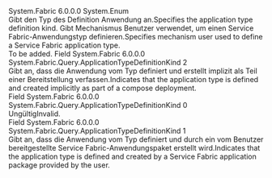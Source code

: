 <Type Name="ApplicationTypeDefinitionKind" FullName="System.Fabric.Query.ApplicationTypeDefinitionKind">
  <TypeSignature Language="C#" Value="public enum ApplicationTypeDefinitionKind" />
  <TypeSignature Language="ILAsm" Value=".class public auto ansi sealed ApplicationTypeDefinitionKind extends System.Enum" />
  <TypeSignature Language="DocId" Value="T:System.Fabric.Query.ApplicationTypeDefinitionKind" />
  <TypeSignature Language="VB.NET" Value="Public Enum ApplicationTypeDefinitionKind" />
  <TypeSignature Language="F#" Value="type ApplicationTypeDefinitionKind = " />
  <AssemblyInfo>
    <AssemblyName>System.Fabric</AssemblyName>
    <AssemblyVersion>6.0.0.0</AssemblyVersion>
  </AssemblyInfo>
  <Base>
    <BaseTypeName>System.Enum</BaseTypeName>
  </Base>
  <Docs>
    <summary>
      <para><span data-ttu-id="254e5-101">Gibt den Typ des Definition Anwendung an.</span><span class="sxs-lookup"><span data-stu-id="254e5-101">Specifies the application type definition kind.</span></span></para>
      <para><span data-ttu-id="254e5-102">Gibt Mechanismus Benutzer verwendet, um einen Service Fabric-Anwendungstyp definieren.</span><span class="sxs-lookup"><span data-stu-id="254e5-102">Specifies mechanism user used to define a Service Fabric application type.</span></span></para>
    </summary>
    <remarks>To be added.</remarks>
  </Docs>
  <Members>
    <Member MemberName="Compose">
      <MemberSignature Language="C#" Value="Compose" />
      <MemberSignature Language="ILAsm" Value=".field public static literal valuetype System.Fabric.Query.ApplicationTypeDefinitionKind Compose = int32(2)" />
      <MemberSignature Language="DocId" Value="F:System.Fabric.Query.ApplicationTypeDefinitionKind.Compose" />
      <MemberSignature Language="VB.NET" Value="Compose" />
      <MemberSignature Language="F#" Value="Compose = 2" Usage="System.Fabric.Query.ApplicationTypeDefinitionKind.Compose" />
      <MemberType>Field</MemberType>
      <AssemblyInfo>
        <AssemblyName>System.Fabric</AssemblyName>
        <AssemblyVersion>6.0.0.0</AssemblyVersion>
      </AssemblyInfo>
      <ReturnValue>
        <ReturnType>System.Fabric.Query.ApplicationTypeDefinitionKind</ReturnType>
      </ReturnValue>
      <MemberValue>2</MemberValue>
      <Docs>
        <summary>
          <para><span data-ttu-id="254e5-103">Gibt an, dass die Anwendung vom Typ definiert und erstellt implizit als Teil einer Bereitstellung verfassen.</span><span class="sxs-lookup"><span data-stu-id="254e5-103">Indicates that the application type is defined and created implicitly as part of a compose deployment.</span></span></para>
        </summary>
      </Docs>
    </Member>
    <Member MemberName="Invalid">
      <MemberSignature Language="C#" Value="Invalid" />
      <MemberSignature Language="ILAsm" Value=".field public static literal valuetype System.Fabric.Query.ApplicationTypeDefinitionKind Invalid = int32(0)" />
      <MemberSignature Language="DocId" Value="F:System.Fabric.Query.ApplicationTypeDefinitionKind.Invalid" />
      <MemberSignature Language="VB.NET" Value="Invalid" />
      <MemberSignature Language="F#" Value="Invalid = 0" Usage="System.Fabric.Query.ApplicationTypeDefinitionKind.Invalid" />
      <MemberType>Field</MemberType>
      <AssemblyInfo>
        <AssemblyName>System.Fabric</AssemblyName>
        <AssemblyVersion>6.0.0.0</AssemblyVersion>
      </AssemblyInfo>
      <ReturnValue>
        <ReturnType>System.Fabric.Query.ApplicationTypeDefinitionKind</ReturnType>
      </ReturnValue>
      <MemberValue>0</MemberValue>
      <Docs>
        <summary>
          <para><span data-ttu-id="254e5-104">Ungültig</span><span class="sxs-lookup"><span data-stu-id="254e5-104">Invalid.</span></span></para>
        </summary>
      </Docs>
    </Member>
    <Member MemberName="ServiceFabricApplicationPackage">
      <MemberSignature Language="C#" Value="ServiceFabricApplicationPackage" />
      <MemberSignature Language="ILAsm" Value=".field public static literal valuetype System.Fabric.Query.ApplicationTypeDefinitionKind ServiceFabricApplicationPackage = int32(1)" />
      <MemberSignature Language="DocId" Value="F:System.Fabric.Query.ApplicationTypeDefinitionKind.ServiceFabricApplicationPackage" />
      <MemberSignature Language="VB.NET" Value="ServiceFabricApplicationPackage" />
      <MemberSignature Language="F#" Value="ServiceFabricApplicationPackage = 1" Usage="System.Fabric.Query.ApplicationTypeDefinitionKind.ServiceFabricApplicationPackage" />
      <MemberType>Field</MemberType>
      <AssemblyInfo>
        <AssemblyName>System.Fabric</AssemblyName>
        <AssemblyVersion>6.0.0.0</AssemblyVersion>
      </AssemblyInfo>
      <ReturnValue>
        <ReturnType>System.Fabric.Query.ApplicationTypeDefinitionKind</ReturnType>
      </ReturnValue>
      <MemberValue>1</MemberValue>
      <Docs>
        <summary>
          <para><span data-ttu-id="254e5-105">Gibt an, dass die Anwendung vom Typ definiert und durch ein vom Benutzer bereitgestellte Service Fabric-Anwendungspaket erstellt wird.</span><span class="sxs-lookup"><span data-stu-id="254e5-105">Indicates that the application type is defined and created by a Service Fabric application package provided by the user.</span></span></para>
        </summary>
      </Docs>
    </Member>
  </Members>
</Type>